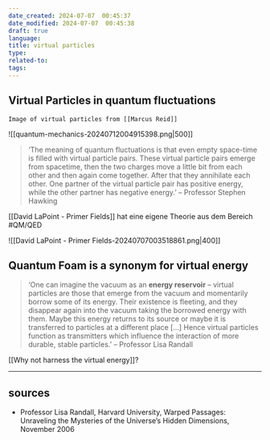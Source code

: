 ```yaml
---
date_created: 2024-07-07  00:45:37
date_modified: 2024-07-07  00:45:38
draft: true
language: 
title: virtual particles
type: 
related-to: 
tags:
---
```





## Virtual Particles in quantum fluctuations


	Image of virtual particles from [[Marcus Reid]]

![[quantum-mechanics-20240712004915398.png|500]]


> ‘The meaning of quantum fluctuations is that even empty space-time is filled with virtual particle pairs. These virtual particle pairs emerge from spacetime, then the two charges move a little bit from each other and then again come together. After that they annihilate each other. One partner of the virtual particle pair has positive energy, while the other partner has negative energy.’
> – Professor Stephen Hawking



[[David LaPoint - Primer Fields]] hat eine eigene Theorie aus dem Bereich #QM/QED 


![[David LaPoint - Primer Fields-20240707003518861.png|400]]
## Quantum Foam is a synonym for virtual energy

> ‘One can imagine the vacuum as an **energy reservoir** – virtual particles are those that emerge from the vacuum and momentarily borrow some of its energy. Their existence is fleeting, and they disappear again into the vacuum taking the borrowed energy with them. Maybe this energy returns to its source or maybe it is transferred to particles at a different place [...] Hence virtual particles function as transmitters which influence the interaction of more durable, stable particles.’
> – Professor Lisa Randall



[[Why not harness the virtual energy]]?





---
## sources
- Professor Lisa Randall, Harvard University, Warped Passages: Unraveling the Mysteries of the Universe’s Hidden Dimensions, November 2006